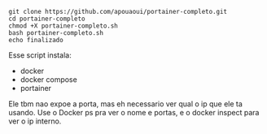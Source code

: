 ```
git clone https://github.com/apouaoui/portainer-completo.git
cd portainer-completo
chmod +X portainer-completo.sh
bash portainer-completo.sh
echo finalizado
```

Esse script instala:
- docker
- docker compose
- portainer


Ele tbm nao expoe a porta, mas eh necessario ver qual o ip que ele ta usando.
Use o Docker ps pra ver o nome e portas, e o docker inspect <name> para ver o ip interno.